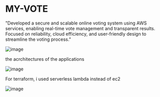 # MY-VOTE

"Developed a secure and scalable online voting system using AWS services, enabling real-time vote management and transparent results. Focused on reliability, cloud efficiency, and user-friendly design to streamline the voting process."

![image](https://github.com/user-attachments/assets/b3bc9468-9bf0-40a7-82e5-5dd2c80db7b5)

the acrchitectures of the applications

![image](https://github.com/user-attachments/assets/532ec425-8be4-4d97-92c1-3677c243e278)

For terraform, i used serverless lambda instead of ec2

![image](https://github.com/user-attachments/assets/c121e002-8965-4a20-9a6b-8570da4a0374)



